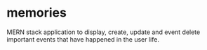 # memories
MERN stack application to display, create, update and event delete important events that have happened in the user life.
